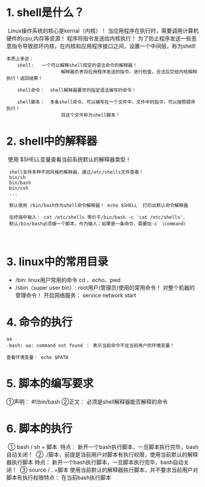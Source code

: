# 1. shell是什么？

​	Linux操作系统的核心是kernal（内核）！
​	当应用程序在执行时，需要调用计算机硬件的cpu,内存等资源！
​	程序将指令发送给内核执行！
​	为了防止程序发送一些恶意指令导致损坏内核，在内核和应用程序接口之间，设置一个中间层，称为shell!
​	

	本质上来说：
		shell:   一个可以解释shell规定的语法命令的解释器！
						解释器负责将应用程序发送的指令，进行检查，合法后交给内核解释执行！返回结果！
						
		shell命令：  shell解释器要求的指定语法编写的命令！
		
		shell脚本：  多条shell命令，可以编写在一个文件中，文件中的指令，可以按照顺序执行！
						将这个文件称为shell脚本！

# 2. shell中的解释器

​	使用 $SHELL变量查看当前系统默认的解释器类型！
​	 

	 shell支持多种不同风格的解释器，通过/etc/shells文件查看！
	 bin/sh
	 bin/bash
	 bin/csh
	 ...
	 
	 默认使用 /bin/bash作为shell命令解释器！ echo $SHELL  打印出默认命令解释器
	 
	 在终端中输入： cat /etc/shells 等价于/bin/bash -c 'cat /etc/shells'.
	 默认/bin/bash必须接一个脚本，作为输入；如果是一条命令，需要加-c （command）


​	 
# 3. linux中的常用目录

- /bin:     linux用户常用的命令
  		cd 、echo、pwd
- /sbin（super user bin）: root用户(管理员)使用的常用命令！
  		对整个机器的管理命令！
  		开启网络服务：  service network start
  		

# 4. 命令的执行

```
aa
-bash: aa: command not found ： 表示当前命令不在当前用户的环境变量！

查看环境变量： echo $PATH
```



# 5. 脚本的编写要求

①声明：  #!/bin/bash
②正文：  必须是shell解释器能否解释的命令



# 6. 脚本的执行

​	① bash / sh + 脚本
​			特点： 新开一个bash执行脚本，一旦脚本执行完毕，bash自动关闭！
​	② ./脚本，前提是当前用户对脚本有执行权限，使用当前默认的解释器执行脚本
​			特点： 新开一个bash执行脚本，一旦脚本执行完毕，bash自动关闭！
​    ③ source / .  +脚本  使用当前默认的解释器执行脚本，并不要求当前用户对脚本有执行权限
​			特点： 在当前bash执行脚本
